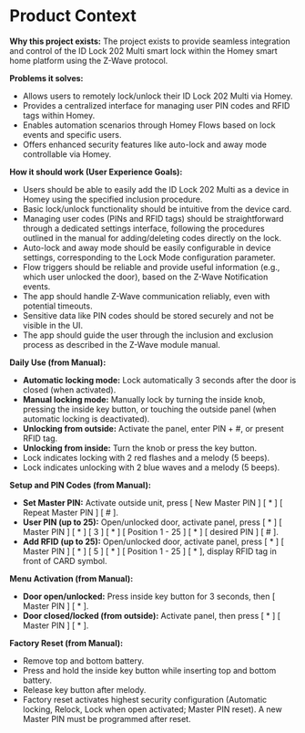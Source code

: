 # Product Context

**Why this project exists:**
The project exists to provide seamless integration and control of the ID Lock 202 Multi smart lock within the Homey smart home platform using the Z-Wave protocol.

**Problems it solves:**
- Allows users to remotely lock/unlock their ID Lock 202 Multi via Homey.
- Provides a centralized interface for managing user PIN codes and RFID tags within Homey.
- Enables automation scenarios through Homey Flows based on lock events and specific users.
- Offers enhanced security features like auto-lock and away mode controllable via Homey.

**How it should work (User Experience Goals):**
- Users should be able to easily add the ID Lock 202 Multi as a device in Homey using the specified inclusion procedure.
- Basic lock/unlock functionality should be intuitive from the device card.
- Managing user codes (PINs and RFID tags) should be straightforward through a dedicated settings interface, following the procedures outlined in the manual for adding/deleting codes directly on the lock.
- Auto-lock and away mode should be easily configurable in device settings, corresponding to the Lock Mode configuration parameter.
- Flow triggers should be reliable and provide useful information (e.g., which user unlocked the door), based on the Z-Wave Notification events.
- The app should handle Z-Wave communication reliably, even with potential timeouts.
- Sensitive data like PIN codes should be stored securely and not be visible in the UI.
- The app should guide the user through the inclusion and exclusion process as described in the Z-Wave module manual.

**Daily Use (from Manual):**
- **Automatic locking mode:** Lock automatically 3 seconds after the door is closed (when activated).
- **Manual locking mode:** Manually lock by turning the inside knob, pressing the inside key button, or touching the outside panel (when automatic locking is deactivated).
- **Unlocking from outside:** Activate the panel, enter PIN + #, or present RFID tag.
- **Unlocking from inside:** Turn the knob or press the key button.
- Lock indicates locking with 2 red flashes and a melody (5 beeps).
- Lock indicates unlocking with 2 blue waves and a melody (5 beeps).

**Setup and PIN Codes (from Manual):**
- **Set Master PIN:** Activate outside unit, press [ New Master PIN ] [ * ] [ Repeat Master PIN ] [ # ].
- **User PIN (up to 25):** Open/unlocked door, activate panel, press [ * ] [ Master PIN ] [ * ] [ 3 ] [ * ] [ Position 1 - 25 ] [ * ] [ desired PIN ] [ # ].
- **Add RFID (up to 25):** Open/unlocked door, activate panel, press [ * ] [ Master PIN ] [ * ] [ 5 ] [ * ] [ Position 1 - 25 ] [ * ], display RFID tag in front of CARD symbol.

**Menu Activation (from Manual):**
- **Door open/unlocked:** Press inside key button for 3 seconds, then [ Master PIN ] [ * ].
- **Door closed/locked (from outside):** Activate panel, then press [ * ] [ Master PIN ] [ * ].

**Factory Reset (from Manual):**
- Remove top and bottom battery.
- Press and hold the inside key button while inserting top and bottom battery.
- Release key button after melody.
- Factory reset activates highest security configuration (Automatic locking, Relock, Lock when open activated; Master PIN reset). A new Master PIN must be programmed after reset.
